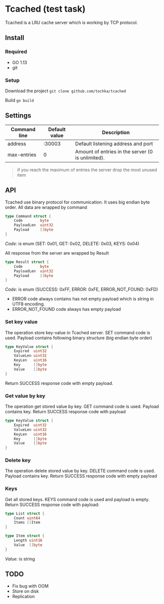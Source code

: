 # Tcached (test task)

Tcached is a LRU cache server which is working by TCP protocol.

## Install

### Required

* GO 1.13
* git

### Setup

Download the project ``git clone github.com/tochka/tcached``

Build ``go build``

## Settings

Command line |Default value| Description
-------------|-------------|------------
address | :30003 | Default listening address and port
max-entries | 0 | Amount of entries in the server (0 is unlimited).

> if you reach the maximum of entries the server drop the most unused item

## API

Tcached use binary protocol for communication. It uses big endian byte order. All data are wrapped by command

```go
type Command struct {
	Code 		byte
	PayloadLen 	uint32
	Payload 	[]byte
}
```

*Code:* is enum (SET: 0x01, GET: 0x02, DELETE: 0x03, KEYS: 0x04)

All response from the server are wrapped by Result

```go
type Result struct {
	Code 		byte
	PayloadLen 	uint32
	Payload 	[]byte
}
```

*Code:* is enum (SUCCESS: 0xFF, ERROR: 0xFE, ERROR_NOT_FOUND: 0xFD)

- ERROR code always contains has not empty payload which is string in UTF8 encoding.
- ERROR_NOT_FOUND code always has empty payload

### Set key value

The operation store key-value in Tcached server. SET command code is used. Payload contains following binary structure (big endian byte order)

```go
type KeyValue struct {
	Expired  uint32
	ValueLen uint32
	KeyLen   uint16
	Key		 []byte
	Value	 []byte
}
```

Return SUCCESS response code with empty payload.

### Get value by key

The operation get stored value by key. GET command code is used. Payload contains key. Return SUCCESS response code with payload

```go
type KeyValue struct {
	Expired  uint32
	ValueLen uint32
	KeyLen   uint16
	Key		 []byte
	Value	 []byte
}
```

### Delete key

The operation delete stored value by key. DELETE command code is used. Payload contains key. Return SUCCESS response code with empty payload

### Keys

Get all stored keys. KEYS command code is used and payload is empty. Return SUCCESS response code with payload:

```go
type List struct {
	Count uint64
	Items []Item
}

type Item struct {
	Length uint16
	Value  []byte
}
```

*Value:* is string

## TODO

* Fix bug with OOM
* Store on disk
* Replication
